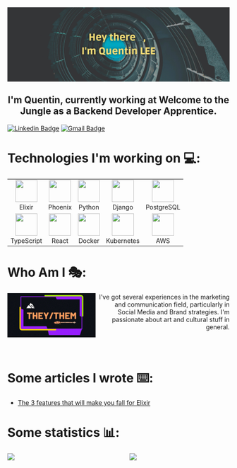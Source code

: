 <img src="imgs/header.png" alt="header" align="center">

<h2 align="center">I'm Quentin, currently working at Welcome to the Jungle as a Backend Developer Apprentice.</h2>

[![Linkedin Badge](https://img.shields.io/badge/-Quentin-blue?style=flat-square&logo=Linkedin&logoColor=white&link=https://www.linkedin.com/in/quentin-lee/)](https://www.linkedin.com/in/quentin-lee/)
[![Gmail Badge](https://img.shields.io/badge/-quentinyuehyulee@gmail.com-c14438?style=flat-square&logo=Gmail&logoColor=white&link=mailto:mdraanik12@gmail.com)](mailto:quentinyuehyulee@gmail.com)


<h1>Technologies I'm working on 💻:</h1>

<table align="center">
<tr align="center">
<td><img src="https://cdn.jsdelivr.net/gh/devicons/devicon/icons/elixir/elixir-original.svg" height="50px" width="50px" /><br>Elixir</td>
<td><img src="https://cdn.jsdelivr.net/gh/devicons/devicon/icons/phoenix/phoenix-original.svg" height="50px" width="50px" /><br>Phoenix</td>
<td><img src="https://cdn.jsdelivr.net/gh/devicons/devicon/icons/python/python-original.svg" height="50px" width="50px" /><br>Python</td>
<td><img src="https://cdn.jsdelivr.net/gh/devicons/devicon/icons/django/django-plain.svg" height="50px" width="50px" /><br>Django</td>
<td><img src="https://cdn.jsdelivr.net/gh/devicons/devicon/icons/postgresql/postgresql-original.svg" height="50px" width="50px" /><br>PostgreSQL</td>
</tr>
<tr align="center">
  <td><img src="https://cdn.jsdelivr.net/gh/devicons/devicon/icons/typescript/typescript-original.svg" height="50px" width="50px" /><br>TypeScript</td>
<td><img src="https://cdn.jsdelivr.net/gh/devicons/devicon/icons/react/react-original.svg" height="50px" width="50px" /><br>React</td>
<td><img src="https://cdn.jsdelivr.net/gh/devicons/devicon/icons/docker/docker-original.svg" height="50px" width="50px" /><br>Docker</td>
<td><img src="https://cdn.jsdelivr.net/gh/devicons/devicon/icons/kubernetes/kubernetes-plain.svg" height="50px" width="50px" /><br>Kubernetes</td>
<td><img src="https://cdn.jsdelivr.net/gh/devicons/devicon/icons/amazonwebservices/amazonwebservices-plain-wordmark.svg" height="50px" width="50px" /><br>AWS</td>          
  </tr>
</table>          


<h1> Who Am I 🎭: </h1>

<img src="imgs/pronoun.gif" alt="pronoun" align="left" />
<p align="right"> I've got several experiences in the marketing and communication field, particularly in Social Media and Brand strategies.
I'm passionate about art and cultural stuff in general.</p>

<br>
<br>

<h1> Some articles I wrote ⌨️: </h1>
<ul>
<li><a href="https://medium.com/wttj-tech/the-3-features-that-will-make-you-fall-for-elixir-598c9a31172d">The 3 features that will make you fall for Elixir</a></li>
</ul>
  
  

<h1>Some statistics 📊:</h1>

<img align="left" width="45%" src="https://github-readme-stats.vercel.app/api/top-langs/?username=SadeQL&theme=chartreuse-dark&layout=compact" />
<img align="right" width="45%" src="https://github-readme-stats.vercel.app/api?username=SadeQL&show_icons=true&theme=chartreuse-dark&count_private=true" />


